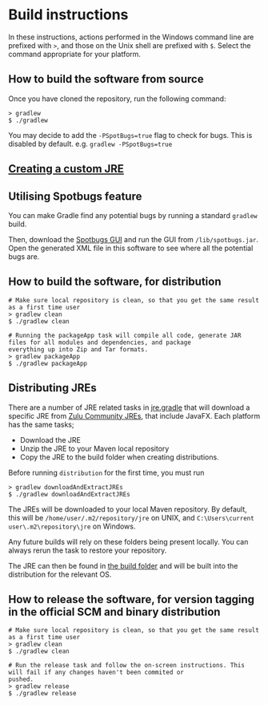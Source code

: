 # Build instructions 
In these instructions, actions performed in the Windows command line are prefixed with `>`, and those on the Unix
shell are prefixed with `$`. Select the command appropriate for your platform.

## How to build the software from source
Once you have cloned the repository, run the following command:
```
> gradlew
$ ./gradlew
```
You may decide to add the `-PSpotBugs=true` flag to check for bugs. This is disabled by default.
e.g. `gradlew -PSpotBugs=true`

## [Creating a custom JRE](gazeplay-dist/README.md)

## Utilising Spotbugs feature
You can make Gradle find any potential bugs by running a standard `gradlew` build.

Then, download the [Spotbugs GUI](http://repo.maven.apache.org/maven2/com/github/spotbugs/spotbugs/4.0.0-beta3/spotbugs-4.0.0-beta3.zip) 
and run the GUI from `/lib/spotbugs.jar`. Open the generated XML file in this software to see where all the potential
bugs are.

## How to build the software, for distribution
```
# Make sure local repository is clean, so that you get the same result as a first time user
> gradlew clean
$ ./gradlew clean

# Running the packageApp task will compile all code, generate JAR files for all modules and dependencies, and package
everything up into Zip and Tar formats.
> gradlew packageApp
$ ./gradlew packageApp
```

## Distributing JREs

There are a number of JRE related tasks in [jre.gradle](../gradle/jre.gradle) that will download a specific JRE from
[Zulu Community JREs](https://www.azul.com/downloads/zulu-community), that include JavaFX. 
Each platform has the same tasks; 
* Download the JRE
* Unzip the JRE to your Maven local repository
* Copy the JRE to the build folder when creating distributions.

Before running `distribution` for the first time, you must run
```
> gradlew downloadAndExtractJREs
$ ./gradlew downloadAndExtractJREs
```

The JREs will be downloaded to your local Maven repository. By default, this will be `/home/user/.m2/repository/jre` on 
UNIX, and `C:\Users\current user\.m2\repository\jre` on Windows.

Any future builds will rely on these folders being present locally. You can always rerun the task to restore your 
repository.

The JRE can then be found in [the build folder](../build/jre) and will be built into the distribution for the relevant OS.

## How to release the software, for version tagging in the official SCM and binary distribution
```
# Make sure local repository is clean, so that you get the same result as a first time user
> gradlew clean
$ ./gradlew clean

# Run the release task and follow the on-screen instructions. This will fail if any changes haven't been commited or 
pushed.
> gradlew release
$ ./gradlew release
```
